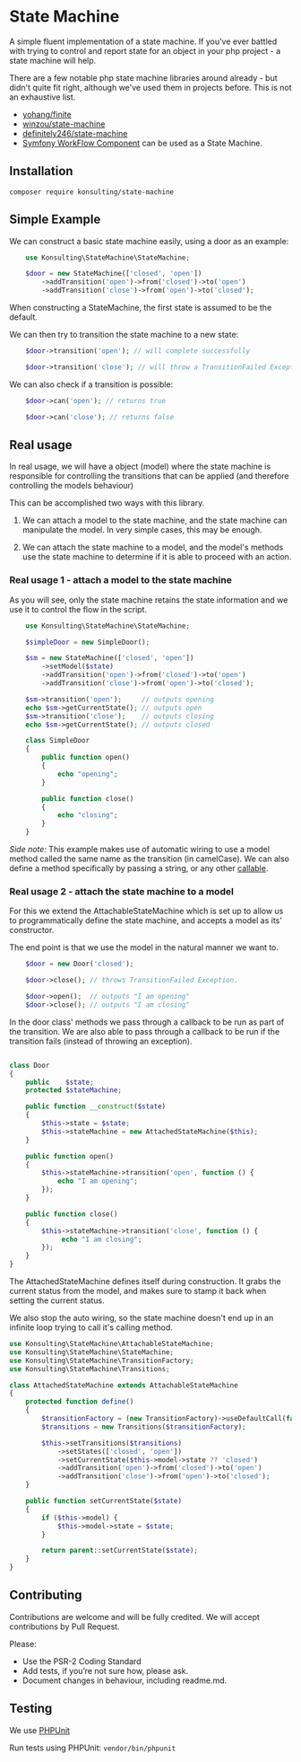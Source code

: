 # State Machine

A simple fluent implementation of a state machine. If you've ever battled with trying to control and report state for an object in your php project - a state machine will help.

There are a few notable php state machine libraries around already - but didn't quite fit right, although we've used them in projects before. This is not an exhaustive list.

- [yohang/finite](https://github.com/yohang/Finite)
- [winzou/state-machine](https://github.com/winzou/state-machine)
- [definitely246/state-machine](https://github.com/definitely246/state-machine)
- [Symfony WorkFlow Component](https://symfony.com/doc/current/components/workflow.html) can be used as a State Machine.

## Installation

`composer require konsulting/state-machine`

## Simple Example

We can construct a basic state machine easily, using a door as an example:

```php
    use Konsulting\StateMachine\StateMachine;

    $door = new StateMachine(['closed', 'open'])
        ->addTransition('open')->from('closed')->to('open')
        ->addTransition('close')->from('open')->to('closed');
```

When constructing a StateMachine, the first state is assumed to be the default.

We can then try to transition the state machine to a new state:

```php
    $door->transition('open'); // will complete successfully

    $door->transition('close'); // will throw a TransitionFailed Exception
```

We can also check if a transition is possible:

```php
    $door->can('open'); // returns true

    $door->can('close'); // returns false
```

## Real usage

In real usage, we will have a object (model) where the state machine is responsible for controlling the transitions that can be applied (and therefore controlling the models behaviour)

This can be accomplished two ways with this library.

1. We can attach a model to the state machine, and the state machine can manipulate the model. In very simple cases, this may be enough.

2. We can attach the state machine to a model, and the model's methods use the state machine to determine if it is able to proceed with an action.

### Real usage 1 - attach a model to the state machine

As you will see, only the state machine retains the state information and we use it to control the flow in the script.

```php
    use Konsulting\StateMachine\StateMachine;

    $simpleDoor = new SimpleDoor();

    $sm = new StateMachine(['closed', 'open'])
        ->setModel($state)
        ->addTransition('open')->from('closed')->to('open')
        ->addTransition('close')->from('open')->to('closed');

    $sm->transition('open');     // outputs opening
    echo $sm->getCurrentState(); // outputs open
    $sm->transition('close');    // outputs closing
    echo $sm->getCurrentState(); // outputs closed

    class SimpleDoor
    {
        public function open()
        {
            echo "opening";
        }

        public function close()
        {
            echo "closing";
        }
    }
```

*Side note:*  This example makes use of automatic wiring to use a model method called the same name as the transition (in camelCase). We can also define a method specifically by passing a string, or any other [callable](http://php.net/manual/en/language.types.callable.php).


### Real usage 2 - attach the state machine to a model

For this we extend the AttachableStateMachine which is set up to allow us to programmatically define the state machine, and accepts a model as its' constructor.

The end point is that we use the model in the natural manner we want to.

```php
    $door = new Door('closed');

    $door->close(); // throws TransitionFailed Exception.

    $door->open();  // outputs "I am opening"
    $door->close(); // outputs "I am closing"
```

In the door class' methods we pass through a callback to be run as part of the transition. We are also able to pass through a callback to be run if the transition fails (instead of throwing an exception).

```php

class Door
{
    public    $state;
    protected $stateMachine;

    public function __construct($state)
    {
        $this->state = $state;
        $this->stateMachine = new AttachedStateMachine($this);
    }

    public function open()
    {
        $this->stateMachine->transition('open', function () {
            echo "I am opening";
        });
    }

    public function close()
    {
        $this->stateMachine->transition('close', function () {
             echo "I am closing";
        });
    }
}
```

The AttachedStateMachine defines itself during construction. It grabs the current status from the model, and makes sure to stamp it back when setting the current status.

We also stop the auto wiring, so the state machine doesn't end up in an infinite loop trying to call it's calling method.

```php
use Konsulting\StateMachine\AttachableStateMachine;
use Konsulting\StateMachine\StateMachine;
use Konsulting\StateMachine\TransitionFactory;
use Konsulting\StateMachine\Transitions;

class AttachedStateMachine extends AttachableStateMachine
{
    protected function define()
    {
        $transitionFactory = (new TransitionFactory)->useDefaultCall(false);
        $transitions = new Transitions($transitionFactory);

        $this->setTransitions($transitions)
            ->setStates(['closed', 'open'])
            ->setCurrentState($this->model->state ?? 'closed')
            ->addTransition('open')->from('closed')->to('open')
            ->addTransition('close')->from('open')->to('closed');
    }

    public function setCurrentState($state)
    {
        if ($this->model) {
            $this->model->state = $state;
        }

        return parent::setCurrentState($state);
    }
}
```

## Contributing

Contributions are welcome and will be fully credited. We will accept contributions by Pull Request.

Please:

* Use the PSR-2 Coding Standard
* Add tests, if you’re not sure how, please ask.
* Document changes in behaviour, including readme.md.

## Testing
We use [PHPUnit](https://phpunit.de)

Run tests using PHPUnit: `vendor/bin/phpunit`
